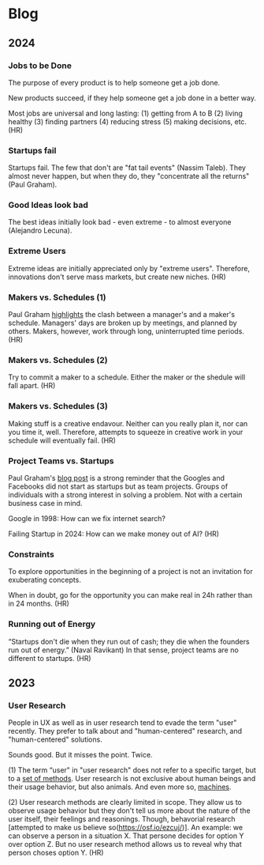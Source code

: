 # Blog

## 2024

### Jobs to be Done 

The purpose of every product is to help someone get a job done.

New products succeed, if they help someone get a job done in a better way.

Most jobs are universal and long lasting: (1) getting from A to B (2) living healthy (3) finding partners (4) reducing stress (5) making decisions, etc. (HR)


### Startups fail

Startups fail. The few that don't are "fat tail events" (Nassim Taleb). They almost never happen, but when they do, they "concentrate all the returns" (Paul Graham).


### Good Ideas look bad

The best ideas initially look bad - even extreme - to almost everyone (Alejandro Lecuna).


### Extreme Users

Extreme ideas are initially appreciated only by "extreme users". Therefore, innovations don't serve mass markets, but create new niches. (HR)


### Makers vs. Schedules (1)

Paul Graham [highlights](https://paulgraham.com/makersschedule.html) the clash between a manager's and a maker's schedule. Managers' days are broken up by meetings, and planned by others. Makers, however, work through long, uninterrupted time periods. (HR)


### Makers vs. Schedules (2)

Try to commit a maker to a schedule. Either the maker or the shedule will fall apart. (HR)


### Makers vs. Schedules (3)

Making stuff is a creative endavour. Neither can you really plan it, nor can you time it, well. Therefore, attempts to squeeze in creative work in your schedule will eventually fail. (HR)


### Project Teams vs. Startups

Paul Graham's [blog post](https://www.paulgraham.com/google.html) is a strong reminder that the Googles and Facebooks did not start as startups but as team projects. Groups of individuals with a strong interest in solving a problem. Not with a certain business case in mind.

Google in 1998: How can we fix internet search? 

Failing Startup in 2024: How can we make money out of AI? (HR)


### Constraints

To explore opportunities in the beginning of a project is not an invitation for exuberating concepts. 

When in doubt, go for the opportunity you can make real in 24h rather than in 24 months. (HR)


### Running out of Energy

“Startups don't die when they run out of cash; they die when the founders run out of energy.” (Naval Ravikant) In that sense, project teams are no different to startups. (HR)


## 2023

### User Research

People in UX as well as in user research tend to evade the term "user" recently. They prefer to talk about and "human-centered" research, and "human-centered" solutions.

Sounds good. But it misses the point. Twice.

(1) The term “user" in "user research" does not refer to a specific target, but to a [set of methods](../tools/research-tools.md). User research is not exclusive about human beings and their usage behavior, but also animals. And even more so, [machines](https://www.researchgate.net/publication/332636704_Machine_behaviour).

(2) User research methods are clearly limited in scope. They allow us to observe usage behavior but they don't tell us more about the nature of the user itself, their feelings and reasonings. Though, behavorial research [attempted to make us believe so(https://osf.io/ezcuj/)]. An example: we can observe a person in a situation X. That persone decides for option Y over option Z. But no user research method allows us to reveal why that person choses option Y. (HR)